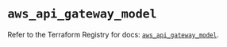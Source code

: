 # `aws_api_gateway_model`

Refer to the Terraform Registry for docs: [`aws_api_gateway_model`](https://registry.terraform.io/providers/hashicorp/aws/5.51.0/docs/resources/api_gateway_model).
